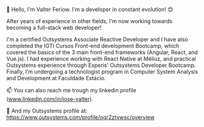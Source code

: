 👋 Hello, I'm Valter Feriow. I'm a developer in constant evolution! 😊 

After years of experience in other fields, I'm now working towards becoming a full-stack web developer!

I'm a certified Outsystems Associate Reactive Developer and I have also completed the IGTI Cursos Front-end development Bootcamp, which covered the basics of the 3 main front-end frameworks (Angular, React, and Vue.js). I had experience working with React Native at Méliuz, and practical Outsystems experience through Experis' Outsystems Developer Bootcamp. Finally, I’m undergoing a technologist program in Computer System Analysis and Development at Faculdade Estácio.

📫 You can also reach me trough my linkedin profile (www.linkedin.com/in/jose-valter). 

📨 And my Outsystems profile at: https://www.outsystems.com/profile/oqr2ztvwsc/overview 

<!---
Feriow/Feriow is a ✨ special ✨ repository because its `README.md` (this file) appears on your GitHub profile.
You can click the Preview link to take a look at your changes.
--->
